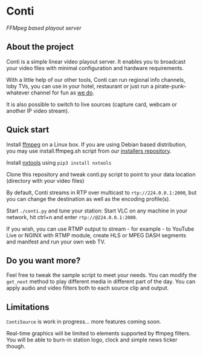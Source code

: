 Conti
=====

*FFMpeg based playout server*

About the project
-----------------

Conti is a simple linear video playout server. It enables you to broadcast
your video files with minimal configuration and hardware requirements.

With a little help of our other tools, Conti can run regional info channels,
loby TVs, you can use in your hotel, restaurant or just run a pirate-punk-whatever
channel for fun as [we do](https://nxtv.cz).

It is also possible to switch to live sources (capture card, webcam
or another IP video stream).

Quick start
-----------

Install [ffmpeg](https://www.ffmpeg.org) on a Linux box.
If you are using Debian based distribution, you may use
install.ffmpeg.sh script from our
[installers repository](https://github.com/immstudios/installers).

Install [nxtools](https://github.com/immstudios/nxtools) using `pip3 install nxtools`

Clone this repository and tweak conti.py script to point to your data location
(directory with your video files)

By default, Conti streams in RTP over multicast to `rtp://224.0.0.1:2000`,
but you can change the destination as well as the encoding profile(s).

Start `./conti.py` and tune your station:
Start VLC on any machine in your network, hit ctrl+n and enter `rtp://@224.0.0.1:2000`.

If you wish, you can use RTMP output to stream - for
example - to YouTube Live or NGINX with RTMP module, create HLS or MPEG DASH segments
and manifest and run your own web TV.

Do you want more?
-----------------

Feel free to tweak the sample script to meet your needs.
You can modify the `get_next` method to play different media in
different part of the day. You can apply audio and video filters both to each
source clip and output.

Limitations
-----------

`ContiSource` is work in progress... more features coming soon.

Real-time graphics will be limited to elements supported by ffmpeg filters.
You will be able to burn-in station logo, clock and simple news ticker though.
